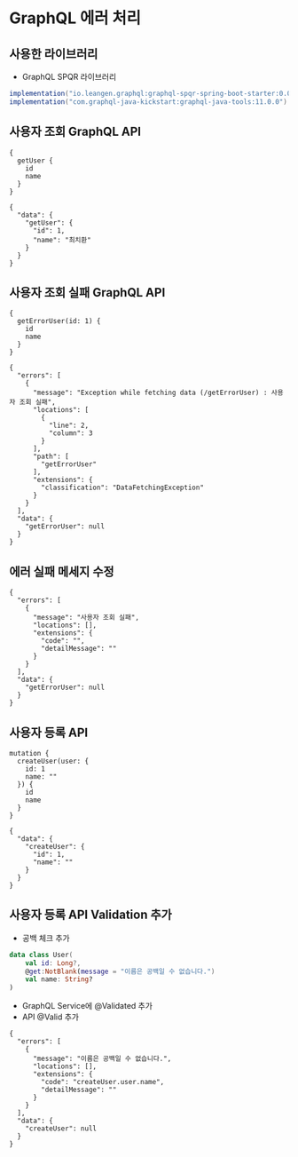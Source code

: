 # GraphQL 에러 처리
## 사용한 라이브러리 
* GraphQL SPQR 라이브러리
```groovy
implementation("io.leangen.graphql:graphql-spqr-spring-boot-starter:0.0.6")
implementation("com.graphql-java-kickstart:graphql-java-tools:11.0.0")
```

## 사용자 조회 GraphQL API
```
{
  getUser {
    id
    name
  }
}
```
```
{
  "data": {
    "getUser": {
      "id": 1,
      "name": "최치환"
    }
  }
}
```

## 사용자 조회 실패 GraphQL API
```
{
  getErrorUser(id: 1) {
    id
    name
  }
}
```
```
{
  "errors": [
    {
      "message": "Exception while fetching data (/getErrorUser) : 사용자 조회 실패",
      "locations": [
        {
          "line": 2,
          "column": 3
        }
      ],
      "path": [
        "getErrorUser"
      ],
      "extensions": {
        "classification": "DataFetchingException"
      }
    }
  ],
  "data": {
    "getErrorUser": null
  }
}
```

## 에러 실패 메세지 수정 
```
{
  "errors": [
    {
      "message": "사용자 조회 실패",
      "locations": [],
      "extensions": {
        "code": "",
        "detailMessage": ""
      }
    }
  ],
  "data": {
    "getErrorUser": null
  }
}
```

## 사용자 등록 API
```
mutation {
  createUser(user: {
    id: 1
    name: ""
  }) {
    id
    name
  }
}
```
```
{
  "data": {
    "createUser": {
      "id": 1,
      "name": ""
    }
  }
}
```
## 사용자 등록 API Validation 추가
* 공백 체크 추가
```kotlin
data class User(
    val id: Long?,
    @get:NotBlank(message = "이름은 공백일 수 없습니다.")
    val name: String?
)
```
* GraphQL Service에 @Validated 추가 
* API @Valid 추가
```
{
  "errors": [
    {
      "message": "이름은 공백일 수 없습니다.",
      "locations": [],
      "extensions": {
        "code": "createUser.user.name",
        "detailMessage": ""
      }
    }
  ],
  "data": {
    "createUser": null
  }
}
```